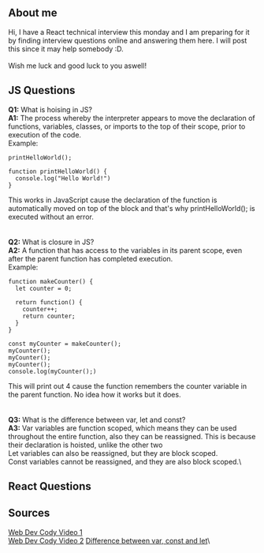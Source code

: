 ## About me

Hi, I have a React technical interview this monday and I am preparing for it by finding interview questions online and answering them here. I will post this since it may help somebody :D.\
\
Wish me luck and good luck to you aswell!

## JS Questions
**Q1:** What is hoising in JS?\
**A1:** The process whereby the interpreter appears to move the declaration of functions, variables, classes, or imports to the top of their scope, prior to execution of the code.\
Example:
```
printHelloWorld();

function printHelloWorld() {
  console.log("Hello World!")
}
```
This works in JavaScript cause the declaration of the function is automatically moved on top of the block and that's why printHelloWorld(); is executed without an error.\
\
\
**Q2:** What is closure in JS?\
**A2:** A function that has access to the variables in its parent scope, even after the parent function has completed execution.\
Example:
```
function makeCounter() {
  let counter = 0;

  return function() {
    counter++;
    return counter;
  }
}

const myCounter = makeCounter();
myCounter();
myCounter();
myCounter();
console.log(myCounter();)
```
This will print out 4 cause the function remembers the counter variable in the parent function. No idea how it works but it does.\
\
\
**Q3:** What is the difference between var, let and const?\
**A3:** Var variables are function scoped, which means they can be used throughout the entire function, also they can be reassigned. This is because their declaration is hoisted, unlike the other two\
Let variables can also be reassigned, but they are block scoped.\
Const variables cannot be reassigned, and they are also block scoped.\


## React Questions

## Sources

[Web Dev Cody Video 1](https://www.youtube.com/watch?v=xo1sW5HD7os)\
[Web Dev Cody Video 2](https://www.youtube.com/watch?v=AHbAAnt9qsY)
[Difference between var, const and let](https://www.naukri.com/code360/library/difference-between-var-let-and-const-in-js)\
